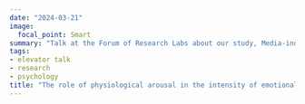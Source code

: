 ```yaml
---
date: "2024-03-21"
image:
  focal_point: Smart
summary: "Talk at the Forum of Research Labs about our study, Media-induced stress recovery."
tags:
- elevator talk
- research
- psychology
title: "The role of physiological arousal in the intensity of emotional reactions. (HUN)"
---
```


